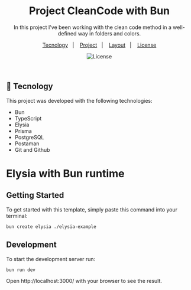 <h1 align="center"> Project CleanCode with Bun </h1>

<p align="center">
In this project I've been working with the clean code method in a well-defined way in folders and colors. 
</p>

<p align="center">
  <a href="#-tecnology">Tecnology</a>&nbsp;&nbsp;&nbsp;|&nbsp;&nbsp;&nbsp;
  <a href="#-project">Project</a>&nbsp;&nbsp;&nbsp;|&nbsp;&nbsp;&nbsp;
  <a href="#-layout">Layout</a>&nbsp;&nbsp;&nbsp;|&nbsp;&nbsp;&nbsp;
  <a href="#memo-license">License</a>
</p>

<p align="center">
  <img alt="License" src="https://img.shields.io/static/v1?label=license&message=MIT&color=49AA26&labelColor=000000">
</p>

<br>

## 🚀 Tecnology

This project was developed with the following technologies:

- Bun
- TypeScript
- Elysia
- Prisma
- PostgreSQL
- Postaman
- Git and Github

# Elysia with Bun runtime

## Getting Started
To get started with this template, simply paste this command into your terminal:
```
bun create elysia ./elysia-example
```

## Development
To start the development server run:
```bash
bun run dev
```

Open http://localhost:3000/ with your browser to see the result.
